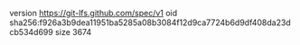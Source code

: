 version https://git-lfs.github.com/spec/v1
oid sha256:f926a3b9dea11951ba5285a08b3084f12d9ca7724b6d9df408da23dcb534d699
size 3674
